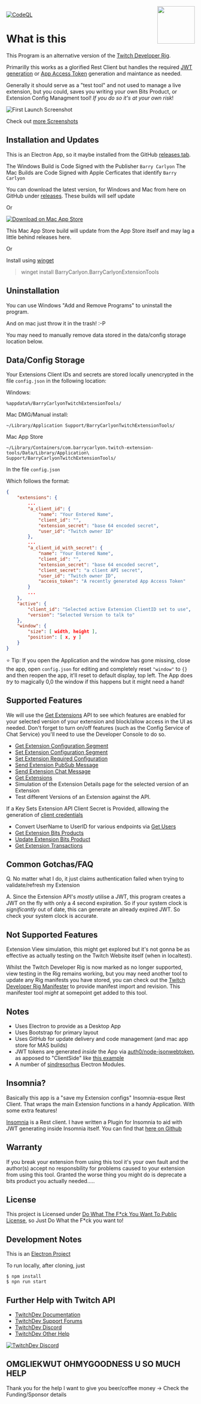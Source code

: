 <img src="https://user-images.githubusercontent.com/20999/211199868-8236f9d1-bddd-4fca-9157-6fa7886949fc.png" width="100" align="right" />

[![CodeQL](https://github.com/BarryCarlyon/twitch_extension_tools/actions/workflows/codeql-analysis.yml/badge.svg)](https://github.com/BarryCarlyon/twitch_extension_tools/actions/workflows/codeql-analysis.yml)

# What is this

This Program is an alternative version of the [Twitch Developer Rig](https://dev.twitch.tv/docs/extensions/rig).

Primarilly this works as a glorified Rest Client but handles the required [JWT generation](https://dev.twitch.tv/docs/extensions/building/#signing-the-jwt) or [App Access Token](https://dev.twitch.tv/docs/authentication/getting-tokens-oauth#oauth-client-credentials-flow) generation and maintance as needed.

Generally it should serve as a "test tool" and not used to manage a live extension, but you could, saves you writing your own Bits Product, or Extension Config Managment tool! *If you do so it's at your own risk*!

![First Launch Screenshot](screenshots/first_open.png)

Check out [more Screenshots](https://github.com/BarryCarlyon/twitch_extension_tools/tree/main/screenshots)

## Installation and Updates

This is an Electron App, so it maybe installed from the GitHub [releases tab](https://github.com/BarryCarlyon/twitch_extension_tools/releases).

The Windows Build is Code Signed with the Publisher `Barry Carlyon`
The Mac Builds are Code Signed with Apple Cerficates that identify `Barry Carlyon`

You can download the latest version, for Windows and Mac from here on GitHub under [releases](https://github.com/BarryCarlyon/twitch_extension_tools/releases). These builds will self update

Or

[![Download on Mac App Store](docs/mac_app_store.svg)](https://apps.apple.com/app/id1661327253)

This Mac App Store build will update from the App Store itself and may lag a little behind releases here.

Or

Install using [winget](https://learn.microsoft.com/en-us/windows/package-manager/winget/)

> winget install BarryCarlyon.BarryCarlyonExtensionTools

## Uninstallation

You can use Windows "Add and Remove Programs" to uninstall the program.

And on mac just throw it in the trash! :-P

You may need to manually remove data stored in the data/config storage location below.

## Data/Config Storage

Your Extensions Client IDs and secrets are stored locally unencrypted in the file `config.json` in the following location:

Windows:

```
%appdata%/BarryCarlyonTwitchExtensionTools/
```

Mac DMG/Manual install:

```
~/Library/Application Support/BarryCarlyonTwitchExtensionTools/
```

Mac App Store

```
~/Library/Containers/com.barrycarlyon.twitch-extension-tools/Data/Library/Application\ Support/BarryCarlyonTwitchExtensionTools/
```

In the file `config.json`

Which follows the format:

```json
{
    "extensions": {
        ...
        "a_client_id": {
            "name": "Your Entered Name",
            "client_id": "",
            "extension_secret": "base 64 encoded secret",
            "user_id": "Twitch owner ID"
        },
        ...
        "a_client_id_with_secret": {
            "name": "Your Entered Name",
            "client_id": "",
            "extension_secret": "base 64 encoded secret",
            "client_secret": "a client API secret",
            "user_id": "Twitch owner ID",
            "access_token": "A recently generated App Access Token"
        }
        ...
    },
    "active": {
        "client_id": "Selected active Extension ClientID set to use",
        "version": "Selected Version to talk to"
    },
    "window": {
        "size": [ width, height ],
        "position": [ x, y ]
    }
}
```

⭐ Tip: If you open the Application and the window has gone missing, close the app, open `config.json` for editing and completely reset `"window"` to `{}` and then reopen the app, it'll reset to default display, top left. The App does _try_ to magically 0,0 the window if this happens but it might need a hand!

## Supported Features

We will use the [Get Extensions](https://dev.twitch.tv/docs/api/reference#get-extensions) API to see which features are enabled for your selected version of your extension and block/allow access in the UI as needed. Don't forget to turn on/off features (such as the Config Service of Chat Service) you'll need to use the Developer Console to do so.

- [Get Extension Configuration Segment](https://dev.twitch.tv/docs/api/reference#get-extension-configuration-segment)
- [Set Extension Configuration Segment](https://dev.twitch.tv/docs/api/reference#set-extension-configuration-segment)
- [Set Extension Required Configuration](https://dev.twitch.tv/docs/api/reference#set-extension-required-configuration)
- [Send Extension PubSub Message](https://dev.twitch.tv/docs/api/reference#send-extension-pubsub-message)
- [Send Extension Chat Message](https://dev.twitch.tv/docs/api/reference#send-extension-chat-message)
- [Get Extensions](https://dev.twitch.tv/docs/api/reference#get-extensions)
- Simulation of the Extension Details page for the selected version of an Extension
- Test different Versions of an Extension against the API.

If a Key Sets Extension API Client Secret is Provided, alllowing the generation of [client credentials](https://dev.twitch.tv/docs/authentication/getting-tokens-oauth#oauth-client-credentials-flow)
- Convert UserName to UserID for various endpoints via [Get Users](https://dev.twitch.tv/docs/api/reference#get-users)
- [Get Extension Bits Products](https://dev.twitch.tv/docs/api/reference#get-extension-bits-products)
- [Update Extension Bits Product](https://dev.twitch.tv/docs/api/reference#update-extension-bits-product)
- [Get Extension Transactions](https://dev.twitch.tv/docs/api/reference#get-extension-transactions)

## Common Gotchas/FAQ

Q. No matter what I do, it just claims authentication failed when trying to validate/refresh my Extension

A. Since the Extension API's _mostly_ utilise a JWT, this program creates a JWT on the fly with only a 4 second expiration. So if your system clock is _significantly_ out of date, this can generate an already expired JWT. So check your system clock is accurate.

## Not Supported Features

Extension View simulation, this might get explored but it's not gonna be as effective as actually testing on the Twitch Website itself (when in localtest).

Whilst the Twitch Developer Rig is now marked as no longer supported, view testing in the Rig remains working, but you may need another tool to update any Rig manifests you have stored, you can check out the [Twitch Developer Rig Manifester](https://github.com/BarryCarlyon/twitch_developerrig_manifester) to provide manifest import and revision. This manifester tool _might_ at somepoint get added to this tool.

## Notes

- Uses Electron to provide as a Desktop App
- Uses Bootstrap for primary layout
- Uses GitHub for update delivery and code management (and mac app store for MAS builds)
- JWT tokens are generated _inside_ the App via [auth0/node-jsonwebtoken](https://github.com/auth0/node-jsonwebtoken), as apposed to "ClientSide" like [this example](https://barrycarlyon.github.io/twitch_misc/examples/extension_config/)
- A number of [sindresorhus](https://github.com/sindresorhus/) Electron Modules.

## Insomnia?

Basically this app is a "save my Extension configs" Insomnia-esque Rest Client. That wraps the main Extension functions in a handy Application. With some extra features!

[Insomnia](https://insomnia.rest/) is a Rest client. I have written a Plugin for Insomnia to aid with JWT generating inside Insomnia itself. You can find that [here on Github](https://github.com/BarryCarlyon/insomnia-plugin-twitch-extension-barrycarlyon)

## Warranty

If you break your extension from using this tool it's your own fault and the author(s) accept no responsbility for problems caused to your extension from using this tool. Granted the worse thing you might do is deprecate a bits product you actually needed.....

## License

This project is Licensed under [Do What The F*ck You Want To Public License](https://github.com/BarryCarlyon/twitch_extension_tools/blob/main/LICENSE), so Just Do What the F*ck you want to!

## Development Notes

This is an [Electron Project](https://www.electronjs.org/)

To run locally, after cloning, just

```
$ npm install
$ npn run start
```

## Further Help with Twitch API

- [TwitchDev Documentation](http://dev.twitch.tv/docs)
- [TwitchDev Support Forums](https://discuss.dev.twitch.tv/)
- [TwitchDev Discord](https://link.twitch.tv/devchat)
- [TwitchDev Other Help](https://dev.twitch.tv/support)

[![TwitchDev Discord](https://discordapp.com/api/guilds/504015559252377601/embed.png?style=banner2)](https://link.twitch.tv/devchat)

## OMGLIEKWUT OHMYGOODNESS U SO MUCH HELP

Thank you for the help I want to give you beer/coffee money -> Check the Funding/Sponsor details

